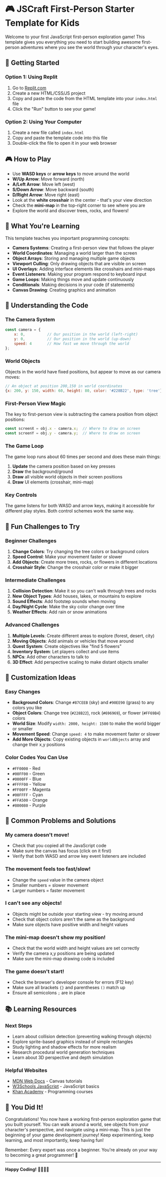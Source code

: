 # 🎮 JSCraft First-Person Starter Template for Kids

Welcome to your first JavaScript first-person exploration game! This template gives you everything you need to start building awesome first-person adventures where you see the world through your character's eyes.

## 🚀 Getting Started

### Option 1: Using Replit
1. Go to [Replit.com](https://replit.com)
2. Create a new HTML/CSS/JS project
3. Copy and paste the code from the HTML template into your `index.html` file
4. Click the "Run" button to see your game!

### Option 2: Using Your Computer
1. Create a new file called `index.html`
2. Copy and paste the template code into this file
3. Double-click the file to open it in your web browser

## 🎮 How to Play

- Use **WASD keys** or **arrow keys** to move around the world
- **W/Up Arrow**: Move forward (north)
- **A/Left Arrow**: Move left (west)  
- **S/Down Arrow**: Move backward (south)
- **D/Right Arrow**: Move right (east)
- Look at the **white crosshair** in the center - that's your view direction
- Check the **mini-map** in the top-right corner to see where you are
- Explore the world and discover trees, rocks, and flowers!

## 🧠 What You're Learning

This template teaches you important programming concepts:

- **Camera Systems**: Creating a first-person view that follows the player
- **World Coordinates**: Managing a world larger than the screen
- **Object Arrays**: Storing and managing multiple game objects
- **Viewport Culling**: Only drawing objects that are visible on screen
- **UI Overlays**: Adding interface elements like crosshairs and mini-maps
- **Event Listeners**: Making your program respond to keyboard input
- **Game Loops**: Making things move and update continuously
- **Conditionals**: Making decisions in your code (if statements)
- **Canvas Drawing**: Creating graphics and animation

## 🎨 Understanding the Code

### The Camera System
```javascript
const camera = {
    x: 0,          // Our position in the world (left-right)
    y: 0,          // Our position in the world (up-down)  
    speed: 4       // How fast we move through the world
};
```

### World Objects
Objects in the world have fixed positions, but appear to move as our camera moves:
```javascript
// An object at position 200,150 in world coordinates
{x: 200, y: 150, width: 60, height: 80, color: '#228B22', type: 'tree'}
```

### First-Person View Magic
The key to first-person view is subtracting the camera position from object positions:
```javascript
const screenX = obj.x - camera.x;  // Where to draw on screen
const screenY = obj.y - camera.y;  // Where to draw on screen
```

### The Game Loop
The game loop runs about 60 times per second and does these main things:
1. **Update** the camera position based on key presses
2. **Draw** the background/ground
3. **Draw** all visible world objects in their screen positions
4. **Draw** UI elements (crosshair, mini-map)

### Key Controls
The game listens for both WASD and arrow keys, making it accessible for different play styles. Both control schemes work the same way.

## 🎯 Fun Challenges to Try

### Beginner Challenges
1. **Change Colors**: Try changing the tree colors or background colors
2. **Speed Control**: Make your movement faster or slower
3. **Add Objects**: Create more trees, rocks, or flowers in different locations
4. **Crosshair Style**: Change the crosshair color or make it bigger

### Intermediate Challenges
1. **Collision Detection**: Make it so you can't walk through trees and rocks
2. **New Object Types**: Add houses, lakes, or mountains to explore
3. **Sound Effects**: Add footstep sounds when moving
4. **Day/Night Cycle**: Make the sky color change over time
5. **Weather Effects**: Add rain or snow animations

### Advanced Challenges
1. **Multiple Levels**: Create different areas to explore (forest, desert, city)
2. **Moving Objects**: Add animals or vehicles that move around
3. **Quest System**: Create objectives like "find 5 flowers"
4. **Inventory System**: Let players collect and use items
5. **NPCs**: Add other characters to talk to
6. **3D Effect**: Add perspective scaling to make distant objects smaller

## 🔧 Customization Ideas

### Easy Changes
- **Background Colors**: Change `#87CEEB` (sky) and `#90EE90` (grass) to any colors you like
- **Object Colors**: Change tree (`#228B22`), rock (`#696969`), or flower (`#FF69B4`) colors
- **World Size**: Modify `width: 2000, height: 1500` to make the world bigger or smaller
- **Movement Speed**: Change `speed: 4` to make movement faster or slower
- **Add More Objects**: Copy existing objects in `worldObjects` array and change their x,y positions

### Color Codes You Can Use
- `#FF0000` - Red
- `#00FF00` - Green  
- `#0000FF` - Blue
- `#FFFF00` - Yellow
- `#FF00FF` - Magenta
- `#00FFFF` - Cyan
- `#FFA500` - Orange
- `#800080` - Purple

## 🐛 Common Problems and Solutions

### My camera doesn't move!
- Check that you copied all the JavaScript code
- Make sure the canvas has focus (click on it first)
- Verify that both WASD and arrow key event listeners are included

### The movement feels too fast/slow!
- Change the `speed` value in the camera object
- Smaller numbers = slower movement
- Larger numbers = faster movement

### I can't see any objects!
- Objects might be outside your starting view - try moving around
- Check that object colors aren't the same as the background
- Make sure objects have positive width and height values

### The mini-map doesn't show my position!
- Check that the world width and height values are set correctly
- Verify the camera x,y positions are being updated
- Make sure the mini-map drawing code is included

### The game doesn't start!
- Check the browser's developer console for errors (F12 key)
- Make sure all brackets `{}` and parentheses `()` match up
- Ensure all semicolons `;` are in place

## 📚 Learning Resources

### Next Steps
- Learn about collision detection (preventing walking through objects)
- Explore sprite-based graphics instead of simple rectangles
- Study lighting and shadow effects for more realism
- Research procedural world generation techniques
- Learn about 3D perspective and depth simulation

### Helpful Websites
- [MDN Web Docs](https://developer.mozilla.org/en-US/docs/Web/API/Canvas_API) - Canvas tutorials
- [W3Schools JavaScript](https://www.w3schools.com/js/) - JavaScript basics
- [Khan Academy](https://www.khanacademy.org/computing/computer-programming) - Programming courses

## 🎉 You Did It!

Congratulations! You now have a working first-person exploration game that you built yourself. You can walk around a world, see objects from your character's perspective, and navigate using a mini-map. This is just the beginning of your game development journey! Keep experimenting, keep learning, and most importantly, keep having fun!

Remember: Every expert was once a beginner. You're already on your way to becoming a great programmer! 🌟

---

**Happy Coding!** 👨‍💻👩‍💻